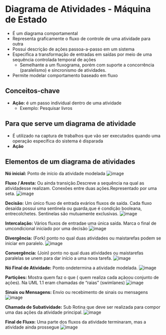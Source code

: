 # Diagrama de Atividades -  Máquina de Estado
* É um diagrama comportamental
* Representa graficamente o fluxo de controle de uma atividade para outra
* Possui descrição de ações passoa-a-passo em um sistema
* Especifica a transformação de entradas em saídas por meio de uma sequência controlada temporal de ações
  *  Semelhante a um fluxograma, porém com suporte a concorrência (paralelismo) e sincronismo de atividades.
* Permite modelar comportamento baseado em fluxo

## Conceitos-chave
* **Ação:** é um passo individual dentro de uma atividade
  * Exemplo: Pesquisar livros

## Para que serve um diagrama de atividade
* É utilizado na captura de trabalhos que vão ser executados quando uma operação específica do sistema é disparada
 * **Ação**

## Elementos de um diagrama de atividades
**Nó inicial:** Ponto de início da atividade modelada
![image](https://github.com/user-attachments/assets/687de893-fde7-4e4d-9214-cd6327cddf44)

**Fluxo / Aresta:** Ou ainda transição.Descreve a sequência na qual as atividadesse realizam. Conexões entre duas ações.Representado por uma seta.
![image](https://github.com/user-attachments/assets/fc146e78-cbf0-490b-9610-32697cfd0307)

**Decisão:** Um único fluxo de entrada evários fluxos de saída. Cada fluxo desaída possui uma sentinela ou guarda,que é condição booleana, entrecolchetes. Sentinelas são mutuamente exclusivas.
![image](https://github.com/user-attachments/assets/6f013a1d-00fe-469d-94fa-36cfe1f5fba9)

**Intercalação:** Vários fluxos de entradae uma única saída. Marca o final de umcondicional iniciado por uma decisão
![image](https://github.com/user-attachments/assets/b9342142-b8f9-4c99-bf5e-906740793621)

**Divergência:** (Fork) ponto no qual duas atividades ou maistarefas podem se iniciar em paralelo.
![image](https://github.com/user-attachments/assets/3abb408a-184a-4d0c-839f-6fa40d9e3749)

**Convergência:** (Join) ponto no qual duas atividades ou maistarefas paralelas se unem para dar início a uma nova tarefa.
![image](https://github.com/user-attachments/assets/edb09743-1b00-4b39-92e9-86eebe46c6f2)

**Nó Final de Atividade:** Ponto ondetermina a atividade modelada.
![image](https://github.com/user-attachments/assets/d843356e-7e40-4b87-b07f-42cd2b34dabf)

**Partições:** Mostra quem faz o que ( quem realiza cada açãoou conjunto de ações). Na UML 1.1 eram chamadas de “raias” (swimlanes)
![image](https://github.com/user-attachments/assets/18745f41-a7c4-4ab0-bc6a-3518628a06f9)

**Sinais ou Mensagens:** Envio ou recebimento de sinais ou mensagens
![image](https://github.com/user-attachments/assets/014644da-926f-47d1-82f5-67efe8cdfb21)

**Chamada de Subatividade:** Sub Rotina que deve ser realizada para compor uma das ações da atividade principal. 
![image](https://github.com/user-attachments/assets/a2491d8e-6820-4f18-895c-2a1a2deadc06)

**Final de Fluxo:** Uma parte dos fluxos da atividade terminaram, mas a atividade ainda prossegue
![image](https://github.com/user-attachments/assets/2eda50a7-29e3-4fe1-83b0-57c0c35f3399)

